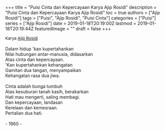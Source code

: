 +++
title = "Puisi Cinta dan Kepercayaan Karya Ajip Rosidi"
description = "Puisi Cinta dan Kepercayaan Karya Ajip Rosidi"
toc = true
authors = ["Ajip Rosidi"]
tags = ["Puisi", "Ajip Rosidi", "Puisi Cinta"]
categories = ["Puisi"]
series = ["Ajip Rosidi"]
date = 2019-01-18T20:19:00Z
lastmod = 2019-01-18T20:19:44Z
featuredImage = ""
draft = false
+++

<div style="text-align: justify;">
<div style="font-size: small;">Karya <a href="/authors/ajip-rosidi/" target="_blank">Ajip Rosidi</a></div><br />
Dalam hidup 'kan kupertahankan<br />Nilai hubungan antar-manusia, didasarkan<br />Atas cinta dan kepercayaan.<br />'Kan kupertahankan kehangatan<br />Gamitan dua tangan, menyampaikan<br />Kehangatan rasa dua jiwa.<br /><br />Cinta adalah bunga tumbuh<br />Atas kesuburan tanah kasih, berakarkan<br />Hati mau mengerti, saling membagi.<br />Dan kepercayaan, landasan<br />Kerelaan dan kemesraan.<br />Pertalian dua hati.<br /><br />- 1960 -</div>
